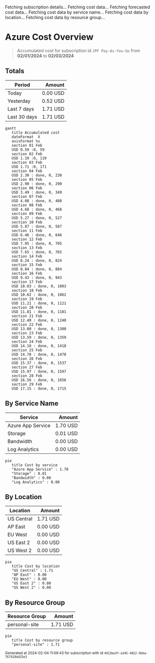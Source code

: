 Fetching subscription details...
Fetching cost data...
Fetching forecasted cost data...
Fetching cost data by service name...
Fetching cost data by location...
Fetching cost data by resource group...
# Azure Cost Overview

> Accumulated cost for subscription id `JPF Pay-As-You-Go` from **02/01/2024** to **02/03/2024**

## Totals

|Period|Amount|
|---|---:|
|Today|0.00 USD|
|Yesterday|0.52 USD|
|Last 7 days|1.71 USD|
|Last 30 days|1.71 USD|

```mermaid
gantt
   title Accumulated cost
   dateFormat  X
   axisFormat %s
   section 01 Feb
   USD 0.59 :0, 59
   section 02 Feb
   USD 1.19 :0, 119
   section 03 Feb
   USD 1.71 :0, 171
   section 04 Feb
   USD 2.30 : done, 0, 230
   section 05 Feb
   USD 2.90 : done, 0, 290
   section 06 Feb
   USD 3.49 : done, 0, 349
   section 07 Feb
   USD 4.08 : done, 0, 408
   section 08 Feb
   USD 4.68 : done, 0, 468
   section 09 Feb
   USD 5.27 : done, 0, 527
   section 10 Feb
   USD 5.87 : done, 0, 587
   section 11 Feb
   USD 6.46 : done, 0, 646
   section 12 Feb
   USD 7.05 : done, 0, 705
   section 13 Feb
   USD 7.65 : done, 0, 765
   section 14 Feb
   USD 8.24 : done, 0, 824
   section 15 Feb
   USD 8.84 : done, 0, 884
   section 16 Feb
   USD 9.43 : done, 0, 943
   section 17 Feb
   USD 10.03 : done, 0, 1003
   section 18 Feb
   USD 10.62 : done, 0, 1062
   section 19 Feb
   USD 11.21 : done, 0, 1121
   section 20 Feb
   USD 11.81 : done, 0, 1181
   section 21 Feb
   USD 12.40 : done, 0, 1240
   section 22 Feb
   USD 13.00 : done, 0, 1300
   section 23 Feb
   USD 13.59 : done, 0, 1359
   section 24 Feb
   USD 14.18 : done, 0, 1418
   section 25 Feb
   USD 14.78 : done, 0, 1478
   section 26 Feb
   USD 15.37 : done, 0, 1537
   section 27 Feb
   USD 15.97 : done, 0, 1597
   section 28 Feb
   USD 16.56 : done, 0, 1656
   section 29 Feb
   USD 17.15 : done, 0, 1715
```

## By Service Name

|Service|Amount|
|---|---:|
|Azure App Service|1.70 USD|
|Storage|0.01 USD|
|Bandwidth|0.00 USD|
|Log Analytics|0.00 USD|

```mermaid
pie
   title Cost by service
   "Azure App Service" : 1.70
   "Storage" : 0.01
   "Bandwidth" : 0.00
   "Log Analytics" : 0.00
```

## By Location

|Location|Amount|
|---|---:|
|US Central|1.71 USD|
|AP East|0.00 USD|
|EU West|0.00 USD|
|US East 2|0.00 USD|
|US West 2|0.00 USD|

```mermaid
pie
   title Cost by location
   "US Central" : 1.71
   "AP East" : 0.00
   "EU West" : 0.00
   "US East 2" : 0.00
   "US West 2" : 0.00
```

## By Resource Group

|Resource Group|Amount|
|---|---:|
|personal-site|1.71 USD|

```mermaid
pie
   title Cost by resource group
   "personal-site" : 1.71
```

<sup>Generated at 2024-02-04 11:09:43 for subscription with id `4913be3f-a345-4652-9bba-767418dd25e3`</sup>
